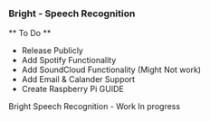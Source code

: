 ### Bright - Speech Recognition

** To Do **
- Release Publicly
- Add Spotify Functionality
- Add SoundCloud Functionality (Might Not work)
- Add Email & Calander Support
- Create Raspberry Pi GUIDE

Bright Speech Recognition - Work In progress